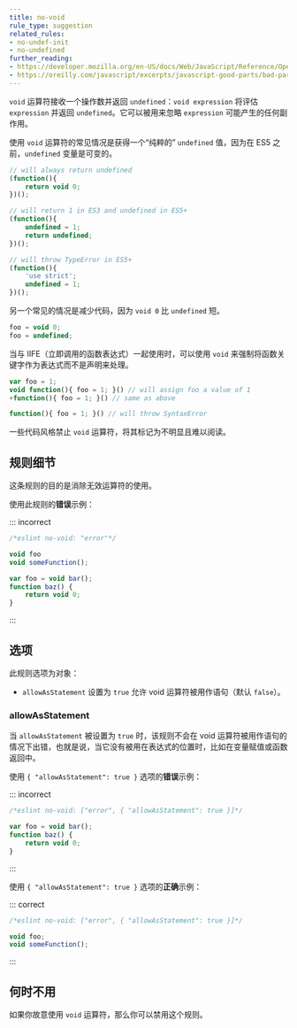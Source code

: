 ```yaml
---
title: no-void
rule_type: suggestion
related_rules:
- no-undef-init
- no-undefined
further_reading:
- https://developer.mozilla.org/en-US/docs/Web/JavaScript/Reference/Operators/void
- https://oreilly.com/javascript/excerpts/javascript-good-parts/bad-parts.html
---
```


`void` 运算符接收一个操作数并返回 `undefined`：`void expression` 将评估 `expression` 并返回 `undefined`。它可以被用来忽略 `expression` 可能产生的任何副作用。

使用 `void` 运算符的常见情况是获得一个“纯粹的” `undefined` 值，因为在 ES5 之前，`undefined` 变量是可变的。

```js
// will always return undefined
(function(){
    return void 0;
})();

// will return 1 in ES3 and undefined in ES5+
(function(){
    undefined = 1;
    return undefined;
})();

// will throw TypeError in ES5+
(function(){
    'use strict';
    undefined = 1;
})();
```

另一个常见的情况是减少代码，因为 `void 0` 比 `undefined` 短。

```js
foo = void 0;
foo = undefined;
```

当与 IIFE（立即调用的函数表达式）一起使用时，可以使用 `void` 来强制将函数关键字作为表达式而不是声明来处理。

```js
var foo = 1;
void function(){ foo = 1; }() // will assign foo a value of 1
+function(){ foo = 1; }() // same as above
```

```js
function(){ foo = 1; }() // will throw SyntaxError
```

一些代码风格禁止 `void` 运算符，将其标记为不明显且难以阅读。

## 规则细节

这条规则的目的是消除无效运算符的使用。

使用此规则的**错误**示例：

::: incorrect

```js
/*eslint no-void: "error"*/

void foo
void someFunction();

var foo = void bar();
function baz() {
    return void 0;
}
```

:::

## 选项

此规则选项为对象：

* `allowAsStatement` 设置为 `true` 允许 void 运算符被用作语句（默认 `false`）。

### allowAsStatement

当 `allowAsStatement` 被设置为 `true` 时，该规则不会在 void 运算符被用作语句的情况下出错，也就是说，当它没有被用在表达式的位置时，比如在变量赋值或函数返回中。

使用 `{ "allowAsStatement": true }` 选项的**错误**示例：

::: incorrect

```js
/*eslint no-void: ["error", { "allowAsStatement": true }]*/

var foo = void bar();
function baz() {
    return void 0;
}
```

:::

使用 `{ "allowAsStatement": true }` 选项的**正确**示例：

::: correct

```js
/*eslint no-void: ["error", { "allowAsStatement": true }]*/

void foo;
void someFunction();
```

:::

## 何时不用

如果你故意使用 `void` 运算符，那么你可以禁用这个规则。
